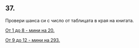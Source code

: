 ## 37.

Провери шанса си с число от таблицата в края на книгата.

[От 1 до 8 - мини на 20.](./20)

[От 9 до 12 - мини на 293.](./293)
